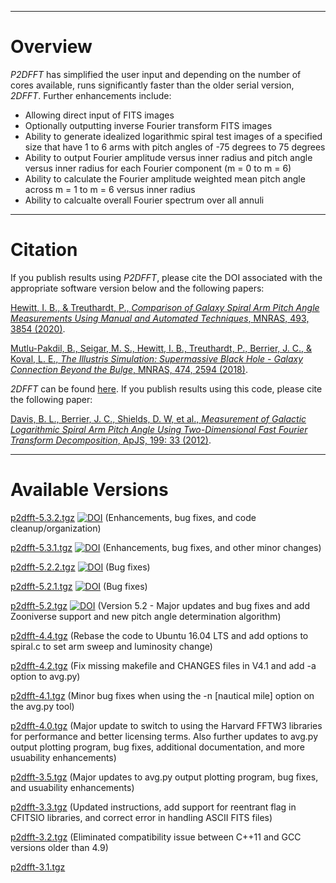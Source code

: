 ***
# Overview
_P2DFFT_ has simplified the user input and depending on the number of cores available, runs significantly faster than the older serial version, _2DFFT_. Further enhancements include:
* Allowing direct input of FITS images
* Optionally outputting inverse Fourier transform FITS images
* Ability to generate idealized logarithmic spiral test images of a specified size that have 1 to 6 arms with pitch angles of -75 degrees to 75 degrees
* Ability to output Fourier amplitude versus inner radius and pitch angle versus inner radius for each Fourier component (m = 0 to m = 6)
* Ability to calculate the Fourier amplitude weighted mean pitch angle across m = 1 to m = 6 versus inner radius
* Ability to calcualte overall Fourier spectrum over all annuli

* * *
# Citation
If you publish results using _P2DFFT_, please cite the DOI associated with the appropriate software version below and the following papers:

[Hewitt, I. B., & Treuthardt, P., _Comparison of Galaxy Spiral Arm Pitch Angle Measurements Using Manual and Automated Techniques_, MNRAS, 493, 3854 (2020)](https://academic.oup.com/mnras/article/493/3/3854/5734509).

[Mutlu-Pakdil, B., Seigar, M. S., Hewitt, I. B., Treuthardt, P., Berrier, J. C., & Koval, L. E., _The Illustris Simulation: Supermassive Black Hole - Galaxy Connection Beyond the Bulge_, MNRAS, 474, 2594 (2018)](https://doi.org/10.1093/mnras/stx2935).

_2DFFT_ can be found [here](http://www.d.umn.edu/~msseigar/2DFFT/2DFFT.tar.gz).  If you publish results using this code, please cite the following paper:

[Davis, B. L., Berrier, J. C., Shields, D. W, et al., _Measurement of Galactic Logarithmic Spiral Arm Pitch Angle Using Two-Dimensional Fast Fourier Transform Decomposition_, ApJS, 199: 33 (2012)](http://iopscience.iop.org/0067-0049/199/2/33/).

* * *
# Available Versions

[p2dfft-5.3.2.tgz](https://github.com/treuthardt/P2DFFT/blob/master/p2dfft-5.3.2.tgz) [![DOI](https://zenodo.org/badge/DOI/10.5281/zenodo.3805095.svg)](https://doi.org/10.5281/zenodo.3805095) (Enhancements, bug fixes, and code cleanup/organization)

[p2dfft-5.3.1.tgz](https://github.com/treuthardt/P2DFFT/blob/master/p2dfft-5.3.1.tgz) [![DOI](https://zenodo.org/badge/DOI/10.5281/zenodo.3647563.svg)](https://doi.org/10.5281/zenodo.3647563) (Enhancements, bug fixes, and other minor changes)


[p2dfft-5.2.2.tgz](https://github.com/treuthardt/P2DFFT/blob/master/p2dfft-5.2.2.tgz) [![DOI](https://zenodo.org/badge/DOI/10.5281/zenodo.3238638.svg)](https://doi.org/10.5281/zenodo.3238638) (Bug fixes)


[p2dfft-5.2.1.tgz](https://github.com/treuthardt/P2DFFT/blob/master/p2dfft-5.2.1.tgz) [![DOI](https://zenodo.org/badge/DOI/10.5281/zenodo.3238639.svg)](https://doi.org/10.5281/zenodo.3238639)
 (Bug fixes)

[p2dfft-5.2.tgz](https://github.com/treuthardt/P2DFFT/blob/master/p2dfft-5.2.tgz) [![DOI](https://zenodo.org/badge/DOI/10.5281/zenodo.3165701.svg)](https://doi.org/10.5281/zenodo.3165701)
(Version 5.2 - Major updates and bug fixes and add Zooniverse support and new pitch angle determination algorithm)

[p2dfft-4.4.tgz](https://github.com/treuthardt/P2DFFT/blob/master/p2dfft-4.4.tgz) (Rebase the code to Ubuntu 16.04 LTS and add options to spiral.c to set arm sweep and luminosity change)

[p2dfft-4.2.tgz](https://github.com/treuthardt/P2DFFT/blob/master/p2dfft-4.2.tgz) (Fix missing makefile and CHANGES files in V4.1 and add -a option to avg.py)

[p2dfft-4.1.tgz](https://github.com/treuthardt/P2DFFT/blob/master/p2dfft-4.1.tgz) (Minor bug fixes when using the -n [nautical mile] option on the avg.py tool)

[p2dfft-4.0.tgz](https://github.com/treuthardt/P2DFFT/blob/master/p2dfft-4.0.tgz) (Major update to switch to using the Harvard FFTW3 libraries for performance and better licensing terms.  Also further updates to avg.py output plotting program, bug fixes, additional documentation, and more usuability enhancements)

[p2dfft-3.5.tgz](https://github.com/treuthardt/P2DFFT/blob/master/p2dfft-3.5.tgz) (Major updates to avg.py output plotting program, bug fixes, and usuability enhancements)

[p2dfft-3.3.tgz](https://github.com/treuthardt/P2DFFT/blob/master/p2dfft-3.2.tgz) (Updated instructions, add support for reentrant flag in CFITSIO libraries, and correct error in handling ASCII FITS files)

[p2dfft-3.2.tgz](https://github.com/treuthardt/P2DFFT/blob/master/p2dfft-3.2.tgz) (Eliminated compatibility issue between C++11 and GCC versions older than 4.9)

[p2dfft-3.1.tgz](https://github.com/treuthardt/P2DFFT/blob/master/p2dfft-3.1.tgz)
